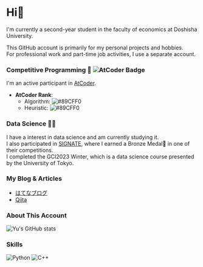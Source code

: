 # Hi👋

I'm currently a second-year student in the faculty of economics at Doshisha University.

This GitHub account is primarily for my personal projects and hobbies.  
For professional work and part-time job activities, I use a separate account.

### Competitive Programming 🚀 ![AtCoder Badge](https://img.shields.io/badge/AtCoder-007ACC?style=flat&logo=atcoder&logoColor=white)
I'm an active participant in [AtCoder](https://atcoder.jp/users/YuuuT).

- **AtCoder Rank**: 
  - Algorithm: ![#89CFF0](https://img.shields.io/badge/-light%20blue-89CFF0?style=flat)
  - Heuristic: ![#89CFF0](https://img.shields.io/badge/-light%20blue-89CFF0?style=flat)

### Data Science 🧑‍💻
I have a interest in data science and am currently studying it.  
I also participated in [SIGNATE](https://signate.jp/), where I earned a Bronze Medal🥉 in one of their competitions.  
I completed the GCI2023 Winter, which is a data science course presented by the University of Tokyo.

### My Blog & Articles
- [はてなブログ](https://yukun-py.hatenablog.com/)
- [Qiita](https://qiita.com/yukun_py)

### About This Account
![Yu's GitHub stats](https://github-readme-stats.vercel.app/api?username=yu-0811&show_icons=true&theme=radical)

### Skills
![Python](https://img.shields.io/badge/Python-3776AB?style=flat&logo=python&logoColor=white)
![C++](https://img.shields.io/badge/C++-00599C?style=flat&logo=cplusplus&logoColor=white)
